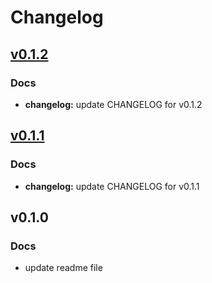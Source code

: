 # Changelog


## [v0.1.2](/compare/v0.1.1...v0.1.2)

### Docs

* **changelog:** update CHANGELOG for v0.1.2


## [v0.1.1](/compare/v0.1.0...v0.1.1)

### Docs

* **changelog:** update CHANGELOG for v0.1.1


## v0.1.0

### Docs

* update readme file

